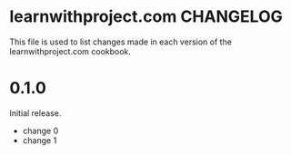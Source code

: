 # learnwithproject.com CHANGELOG

This file is used to list changes made in each version of the learnwithproject.com cookbook.

# 0.1.0

Initial release.

- change 0
- change 1

